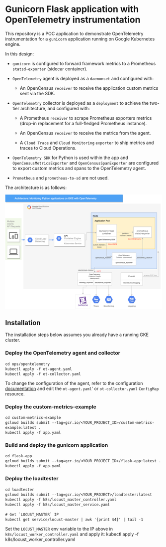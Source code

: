 # Gunicorn Flask application with OpenTelemetry instrumentation

This repository is a POC application to demonstrate OpenTelemetry instrumentation for a `gunicorn` application running on Google Kubernetes engine.

In this design:

-   `gunicorn` is configured to forward framework metrics to a Prometheus `statsd-exporter` (sidecar container).

-   `OpenTelemetry` agent is deployed as a `daemonset` and configured with:

    -   An OpenCensus `receiver` to receive the application custom metrics sent via the SDK.


-   `OpenTelemetry` collector is deployed as a `deployment` to achieve the two-tier architecture, and configured with:

    -   A Prometheus `receiver` to scrape Prometheus exporters metrics (drop-in replacement for a full-fledged Prometheus instance).

    -   An OpenCensus `receiver` to receive the metrics from the agent.

    -   A `Cloud Trace` and `Cloud Monitoring` `exporter` to ship metrics and traces to Cloud Operations.


-   `OpenTelemetry SDK` for Python is used within the app and `OpenCensusMetricsExporter` and `OpenCensusSpanExporter` are configured to export custom metrics and spans to the OpenTelemetry agent.

-   `Prometheus` and `prometheus-to-sd` are not used.

The architecture is as follows:

![](architecture.png)

## Installation

The installation steps below assumes you already have a running GKE cluster.

### Deploy the OpenTelemetry agent and collector

    cd ops/opentelemetry
    kubectl apply -f ot-agent.yaml
    kubectl apply -f ot-collector.yaml

To change the configuration of the agent, refer to the configuration [documentation](https://opentelemetry.io/docs/collector/configuration/) and edit the `ot-agent.yaml`' or `ot-collector.yaml` `ConfigMap` resource.

### Deploy the custom-metrics-example

    cd custom-metrics-example
    gcloud builds submit --tag=gcr.io/<YOUR_PROJECT_ID>/custom-metrics-example:latest .
    kubectl apply -f app.yaml

### Build and deploy the gunicorn application

    cd flask-app
    gcloud builds submit --tag=gcr.io/<YOUR_PROJECT_ID>/flask-app:latest .
    kubectl apply -f app.yaml

### Deploy the loadtester

    cd loadtester
    gcloud builds submit --tag=gcr.io/<YOUR_PROJECT>/loadtester:latest
    kubectl apply -f k8s/locust_master_controller.yaml
    kubectl apply -f k8s/locust_master_service.yaml

    # Get `LOCUST_MASTER` IP
    kubectl get service/locust-master | awk '{print $4}' | tail -1

Set the `LOCUST_MASTER` env variable to the IP above in `k8s/locust_worker_controller.yaml` and apply it:
    kubectl apply -f k8s/locust_worker_controller.yaml
